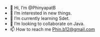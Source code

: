 - 👋 Hi, I’m @PhinyapatB
- 👀 I’m interested in new things.
- 🌱 I’m currently learning Sdet.
- 💞️ I’m looking to collaborate on Java.
- 📫 How to reach me Phin.b12@gmail.com

<!---
PhinyapatB/PhinyapatB is a ✨ special ✨ repository because its `README.md` (this file) appears on your GitHub profile.
You can click the Preview link to take a look at your changes.
--->
